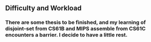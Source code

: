 ## Difficulty and Workload
### There are some thesis to be finished, and my learning of disjoint-set from CS61B and MIPS assemble from CS61C encounters a barrier. I decide to have a little rest.

